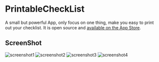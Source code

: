 # PrintableCheckList
A small but powerful App, only focus on one thing, make you easy to print out your checklist. It is open source and [available on the App Store](https://itunes.apple.com/us/app/flash-best-printable-check/id991595690?mt=8).

## ScreenShot

![screenshot1](http://a1.mzstatic.com/us/r30/Purple5/v4/bd/c6/b8/bdc6b84f-3406-f9e5-b2bd-1f64757534d2/screen322x572.jpeg)
![screenshot2](http://a1.mzstatic.com/us/r30/Purple7/v4/72/5a/53/725a53f1-5644-cffa-bed3-c9f9acb9cdf1/screen322x572.jpeg)
![screenshot3](http://a1.mzstatic.com/us/r30/Purple7/v4/ce/fe/0f/cefe0f62-6fc4-5975-b4b6-2f149d0a6ca5/screen322x572.jpeg)
![screenshot4](http://a5.mzstatic.com/us/r30/Purple7/v4/4b/64/53/4b645346-8c24-bb2a-61e2-91aff0c4d2cd/screen322x572.jpeg)
